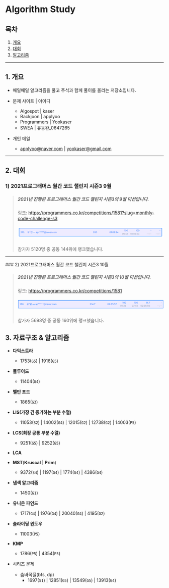 # Algorithm Study



## 목차

1. [개요](#1.-개요)
2. [대회](#2.-대회)
3. [알고리즘](#3.-알고리즘)

<hr>



## 1. 개요

- 매일매일 알고리즘을 풀고 주석과 함께 풀이를 올리는 저장소입니다.
- 문제 사이트  |  아이디
  - Algospot  |  kaser
  - Backjoon  |  applyoo
  - Programmers  |  Yookaser
  - SWEA  |  유동완_0647265

- 개인 메일
  - applyoo@naver.com  |  yookaser@gmail.com

<hr>


## 2. 대회

### 1) 2021프로그래머스 월간 코드 챌린지 시즌3 9월

> ##### 2021년 진행된 프로그래머스 월간 코드 챌린지 시즌3의 9월 미션입니다.
>
> 링크: https://programmers.co.kr/competitions/1581?slug=monthly-code-challenge-s3
>
> ##### ![image-20210914124800489](README.assets/image-20210914124800489.png)
>
> 참가자 5120명 중 공동 144위에 랭크했습니다.

<hr>
### 2) 2021프로그래머스 월간 코드 챌린지 시즌3 10월

> ##### 2021년 진행된 프로그래머스 월간 코드 챌린지 시즌3의 10월 미션입니다.
>
> 링크: https://programmers.co.kr/competitions/1581
>
> ##### ![image-20211007223555416](README.assets/image-20211007223555416.png)
>
> 참가자 5698명 중 공동 160위에 랭크했습니다.




## 3. 자료구조 & 알고리즘

- **다익스트라**
  - 1753(`G5`) | 1916(`G5`)
- **플루이드**
  - 11404(`G4`)
- **벨만 포드**
  - 1865(`G3`)
- **LIS(가장 긴 증가하는 부분 수열)**
  - 11053(`S2`) | 14002(`G4`) | 12015(`G2`) | 12738(`G2`) | 14003(`P5`)
- **LCS(최장 공통 부분 수열)**
  - 9251(`G5`) | 9252(`G5`)
- **LCA**
- **MST**(**Kruscal** | **Prim**)
  - 9372(`S4`) | 1197(`G4`) | 1774(`G4`) | 4386(`G4`)
- **냅색 알고리즘**
  - 1450(`G1`)
- **유니온 파인드**
  - 1717(`G4`) | 1976(`G4`) | 20040(`G4`) | 4195(`G2`)
- **슬라이딩 윈도우**
  - 11003(`P5`)
- **KMP**
  - 1786(`P5`) | 4354(`P5`)



- 시리즈 문제
  - 숨바꼭질(bfs, dp)
    - 1697(`S1`) | 12851(`G5`) | 13549(`G5`) | 13913(`G4`)

